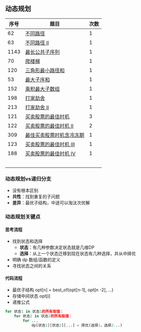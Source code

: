 ## 动态规划



| 序号 | 题目                                                         | 次数 |
| ---- | ------------------------------------------------------------ | ---- |
| 62   | [不同路径](https://leetcode-cn.com/problems/unique-paths/)   | 1    |
| 63   | [不同路径 II](https://leetcode-cn.com/problems/unique-paths-ii/) | 1    |
| 1143 | [最长公共子序列](https://leetcode-cn.com/problems/longest-common-subsequence/) | 1    |
| 70   | [爬楼梯](https://leetcode-cn.com/problems/climbing-stairs/)  | 1    |
| 120  | [三角形最小路径和](https://leetcode-cn.com/problems/triangle/) | 1    |
| 53   | [最大子序和](https://leetcode-cn.com/problems/maximum-subarray/) | 1    |
| 152  | [乘积最大子数组](https://leetcode-cn.com/problems/maximum-product-subarray/) | 1    |
| 198  | [打家劫舍](https://leetcode-cn.com/problems/house-robber/)   | 1    |
| 213  | [打家劫舍 II](https://leetcode-cn.com/problems/house-robber-ii/) | 1    |
| 121  | [买卖股票的最佳时机](https://leetcode-cn.com/problems/best-time-to-buy-and-sell-stock/) | 3    |
| 122  | [买卖股票的最佳时机 II](https://leetcode-cn.com/problems/best-time-to-buy-and-sell-stock-ii/) | 2    |
| 309  | [最佳买卖股票时机含冷冻期](https://leetcode-cn.com/problems/best-time-to-buy-and-sell-stock-with-cooldown/) | 1    |
| 123  | [买卖股票的最佳时机 III](https://leetcode-cn.com/problems/best-time-to-buy-and-sell-stock-iii/) | 1    |
| 188  | [买卖股票的最佳时机 IV](https://leetcode-cn.com/problems/best-time-to-buy-and-sell-stock-iv/) | 1    |
|      |                                                              |      |
|      |                                                              |      |
|      |                                                              |      |
|      |                                                              |      |
|      |                                                              |      |



### 动态规划vs递归分支

+ 没有根本区别
+ **共性**：找到重复的子问题
+ **差异**：最优子结构，中途可以淘汰次优解



### 动态规划关键点

#### 思考流程

+ 找到状态和选择
  + **状态**：有几种参数决定状态就是几维DP
  + **选择**：从上一个状态迁移到现在状态有几种选择，并从中择优
+ 明确 dp 数组/函数的定义 
+ 寻找状态之间的关系

#### 代码流程

+ 最优子结构 opt[n] = best_of(opt[n-1], opt[n -2], ...)
+ 存储中间状态 opt[i]
+ 递推公式

```python
for 状态1 in 状态1的所有取值：
    for 状态2 in 状态2的所有取值：
        for ...
            dp[状态1][状态2][...] = 择优(选择1，选择2...)
```